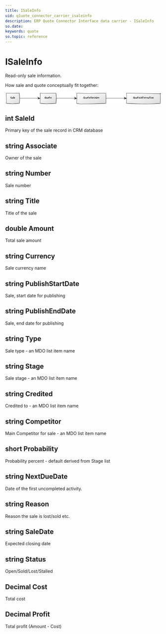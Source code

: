 ```yaml
---
title: ISaleInfo
uid: q1uote_connector_carrier_isaleinfo
description: ERP Quote Connector Interface data carrier - ISaleInfo
so.date:
keywords: quote
so.topic: reference
---
```


# ISaleInfo

Read-only sale information.

How sale and quote conceptually fit together:

![25][img1]

## int SaleId

Primary key of the sale record in CRM database

## string Associate

Owner of the sale

## string Number

Sale number

## string Title

Title of the sale

## double Amount

Total sale amount

## string Currency

Sale currency name

## string PublishStartDate

Sale, start date for publishing

## string PublishEndDate

Sale, end date for publishing

## string Type

Sale type - an MDO list item name

## string Stage

Sale stage - an MDO list item name

## string Credited

Credited to - an MDO list item name

## string Competitor

Main Competitor for sale - an MDO list item name

## short Probability

Probability percent - default derived from Stage list

## string NextDueDate

Date of the first uncompleted activity.

## string Reason

Reason the sale is lost/sold etc.

## string SaleDate

Expected closing date

## string Status

Open/Sold/Lost/Stalled

## Decimal Cost

Total cost

## Decimal Profit

Total profit (Amount - Cost)

<!-- Referenced images -->
[img1]: media/image025.png
<!-- http://www.yuml.me/diagram/scruffy;/class/%5BSale%5D-%3E%5BQuote%5D,%20%5BQuote%5D-%3E%5BQuoteRevision%5D,%20%5BQuoteRevision%5D-%3E%5BQuoteAlternative%5D.png -->
